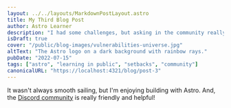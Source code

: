 ```yaml
---
layout: ../../layouts/MarkdownPostLayout.astro
title: My Third Blog Post
author: Astro Learner
description: "I had some challenges, but asking in the community really helped!"
isDraft: true
cover: "/public/blog-images/vulnerabilities-universe.jpg"
altText: "The Astro logo on a dark background with rainbow rays."
pubDate: "2022-07-15"
tags: ["astro", "learning in public", "setbacks", "community"]
canonicalURL: "https://localhost:4321/blog/post-3"
---
```

It wasn't always smooth sailing, but I'm enjoying building with Astro. And, the [Discord community](https://astro.build/chat) is really friendly and helpful!